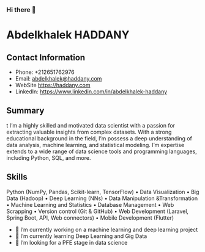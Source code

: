 ### Hi there 👋

# Abdelkhalek HADDANY

## Contact Information
- Phone: +212651762976
- Email: abdelkhalek@haddany.com
- WebSite https://haddany.com
- LinkedIn: https://www.linkedin.com/in/abdelkhalek-haddany

## Summary
t I’m a highly skilled and motivated data scientist with a passion 
for extracting valuable insights from complex datasets. With a strong 
educational background in the field, I’m possess a 
deep understanding of data analysis, machine learning, and statistical 
modeling. I’m expertise extends to a wide range of data science tools and 
programming languages, including Python, SQL, and more.

## Skills
 Python (NumPy, Pandas, Scikit-learn, 
TensorFlow)
• Data Visualization
• Big Data (Hadoop)
• Deep Learning (NNs)
• Data Manipulation &Transformation 
• Machine Learning and Statistics
• Database Management
• Web Scrapping
• Version control (Git & GitHub)
• Web Development (Laravel, Spring
Boot, API, Web connectors)
• Mobile Development (Flutter)

- 🔭 I’m currently working on a machine learning and deep learning project
- 🌱 I’m currently learning Deep Learning and Gig Data
- 👯 I’m looking for a PFE stage in data science
